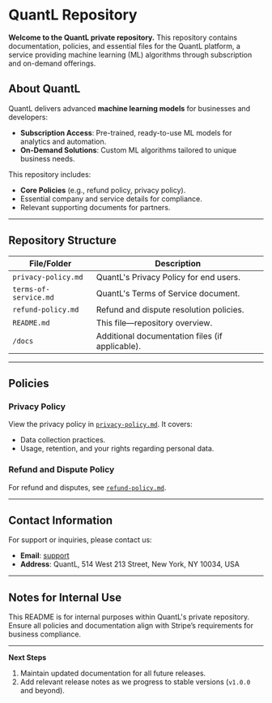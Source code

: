 # QuantL Repository

**Welcome to the QuantL private repository.** This repository contains documentation, policies, and essential files for the QuantL platform, a service providing machine learning (ML) algorithms through subscription and on-demand offerings.

## About QuantL

QuantL delivers advanced **machine learning models** for businesses and developers:
- **Subscription Access**: Pre-trained, ready-to-use ML models for analytics and automation.
- **On-Demand Solutions**: Custom ML algorithms tailored to unique business needs.

This repository includes:
- **Core Policies** (e.g., refund policy, privacy policy).
- Essential company and service details for compliance.
- Relevant supporting documents for partners.

---

## Repository Structure

| File/Folder          | Description                                              |
|----------------------|---------------------------------------------------------|
| `privacy-policy.md`  | QuantL's Privacy Policy for end users.                  |
| `terms-of-service.md`| QuantL's Terms of Service document.                     |
| `refund-policy.md`   | Refund and dispute resolution policies.                 |
| `README.md`          | This file—repository overview.                          |
| `/docs`              | Additional documentation files (if applicable).         |

---

## Policies

### Privacy Policy  
View the privacy policy in [`privacy-policy.md`](./privacy-policy.md). It covers:
- Data collection practices.  
- Usage, retention, and your rights regarding personal data.  

### Refund and Dispute Policy  
For refund and disputes, see [`refund-policy.md`](./refund-policy.md).  

---

## Contact Information

For support or inquiries, please contact us:  
- **Email**: [support](mailto:rensley@githat.io)  
- **Address**: QuantL, 514 West 213 Street, New York, NY 10034, USA  

---

## Notes for Internal Use

This README is for internal purposes within QuantL's private repository. Ensure all policies and documentation align with Stripe’s requirements for business compliance.

---

**Next Steps**  
1. Maintain updated documentation for all future releases.  
2. Add relevant release notes as we progress to stable versions (`v1.0.0` and beyond).  
